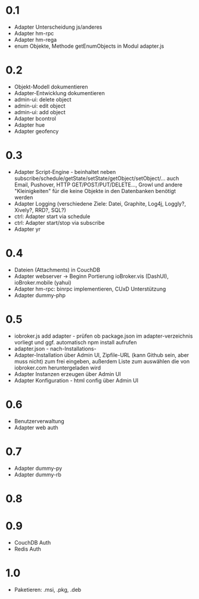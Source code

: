 # 0.1

* Adapter Unterscheidung js/anderes
* Adapter hm-rpc
* Adapter hm-rega
* enum Objekte, Methode getEnumObjects in Modul adapter.js

# 0.2

* Objekt-Modell dokumentieren
* Adapter-Entwicklung dokumentieren
* admin-ui: delete object
* admin-ui: edit object
* admin-ui: add object
* Adapter bcontrol
* Adapter hue
* Adapter geofency


# 0.3

* Adapter Script-Engine - beinhaltet neben subscribe/schedule/getState/setState/getObject/setObject/... auch Email, Pushover, HTTP GET/POST/PUT/DELETE..., Growl und andere "Kleinigkeiten" für die keine Objekte in den Datenbanken benötigt werden
* Adapter Logging (verschiedene Ziele: Datei, Graphite, Log4j, Loggly?, Xively?, RRD?, SQL?)
* ctrl: Adapter start via schedule
* ctrl: Adapter start/stop via subscribe
* Adapter yr

# 0.4

* Dateien (Attachments) in CouchDB
* Adapter webserver -> Beginn Portierung ioBroker.vis (DashUI), ioBroker.mobile (yahui)
* Adapter hm-rpc: binrpc implementieren, CUxD Unterstützung
* Adapter dummy-php

# 0.5

* iobroker.js add adapter - prüfen ob package.json im adapter-verzeichnis vorliegt und ggf. automatisch npm install aufrufen
* adapter.json - nach-Installations-
* Adapter-Installation über Admin UI, Zipfile-URL (kann Github sein, aber muss nicht) zum frei eingeben, außerdem Liste zum auswählen die von iobroker.com heruntergeladen wird
* Adapter Instanzen erzeugen über Admin UI
* Adapter Konfiguration - html config über Admin UI



# 0.6

* Benutzerverwaltung
* Adapter web auth

# 0.7

* Adapter dummy-py
* Adapter dummy-rb

# 0.8


# 0.9

* CouchDB Auth
* Redis Auth

# 1.0

* Paketieren: .msi, .pkg, .deb